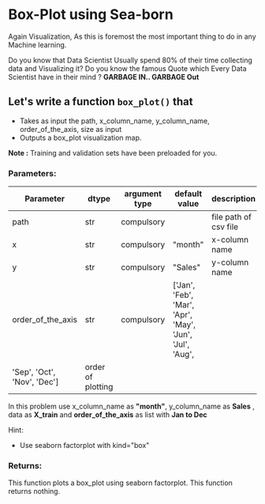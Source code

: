 # Box-Plot using Sea-born

Again Visualization, As this is foremost the most important thing to do in any Machine learning.

Do you know that Data Scientist Usually spend 80% of their time collecting data and Visualizing it?
Do you know the famous Quote which Every Data Scientist have in their mind ? **GARBAGE IN.. GARBAGE Out**


## Let's write a function `box_plot()` that
* Takes as input the path, x_column_name, y_column_name, order_of_the_axis, size as input
* Outputs a box_plot visualization map.


**Note :** Training and validation sets have been preloaded for you.


### Parameters:
| Parameter | dtype | argument type | default value | description |
| --- | --- | --- | --- | --- |
| path | str | compulsory |  | file path of csv file |
| x | str | compulsory | "month" | x-column name |
| y | str | compulsory | "Sales" | y-column name |
| order_of_the_axis | str | compulsory | ['Jan', 'Feb', 'Mar', 'Apr', 'May', 'Jun', 'Jul', 'Aug',
       'Sep', 'Oct', 'Nov', 'Dec'] | order of plotting |





In this problem use x_column_name as **"month"**, y_column_name as **Sales** , data as **X_train** and **order_of_the_axis** as list with **Jan to Dec**  


Hint:
- Use seaborn factorplot with kind="box"

### Returns:

This function plots a box_plot using seaborn factorplot. This function returns nothing.

